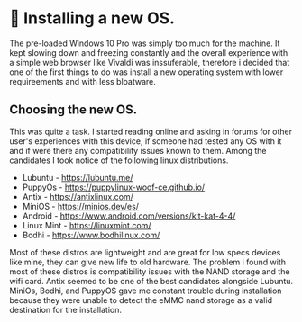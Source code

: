 # 📌 Installing a new OS.
The pre-loaded Windows 10 Pro was simply too much for the machine. It kept slowing down and freezing constantly and the overall experience with a simple web browser like Vivaldi was inssuferable, therefore i decided that one of the first things to do was install a new operating system with lower requireements and with less bloatware.

## Choosing the new OS.
This was quite a task. I started reading online and asking in forums for other user's experiences with this device, if someone had tested any OS with it and if were there any compatibility issues known to them. Among the candidates I took notice of the following linux distributions.
- Lubuntu - https://lubuntu.me/
- PuppyOs - https://puppylinux-woof-ce.github.io/
- Antix - https://antixlinux.com/
- MiniOS - https://minios.dev/es/
- Android - https://www.android.com/versions/kit-kat-4-4/
- Linux Mint - https://linuxmint.com/
- Bodhi - https://www.bodhilinux.com/

Most of these distros are lightweight and are great for low specs devices like mine, they can give new life to old hardware. The problem i found with most of these distros is compatibility issues with the NAND
storage and the wifi card. Antix seemed to be one of the best candidates alongside Lubuntu. MiniOs, Bodhi, and PuppyOS gave me constant trouble during installation because they were unable to detect the 
eMMC nand storage as a valid destination 
for the installation. 

